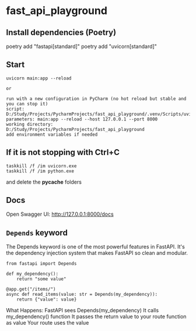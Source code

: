 # fast_api_playground


## Install dependencies (Poetry)
poetry add "fastapi[standard]"
poetry add "uvicorn[standard]"


## Start
```
uvicorn main:app --reload

or 

run with a new configuration in PyCharm (no hot reload but stable and you can stop it)
script: D:/Study/Projects/PycharmProjects/fast_api_playground/.venv/Scripts/uvicorn.exe
parameters: main:app --reload --host 127.0.0.1 --port 8000
working directory: D:/Study/Projects/PycharmProjects/fast_api_playground
add environment variables if needed
```


## If it is not stopping with Ctrl+C
```
taskkill /f /im uvicorn.exe
taskkill /f /im python.exe
```
and delete the __pycache__ folders


## Docs
Open Swagger UI: http://127.0.0.1:8000/docs


## `Depends` keyword
The Depends keyword is one of the most powerful features in FastAPI. It's the dependency injection 
system that makes FastAPI so clean and modular.

```
from fastapi import Depends

def my_dependency():
    return "some value"

@app.get("/items/")
async def read_items(value: str = Depends(my_dependency)):
    return {"value": value}
```
What Happens:
    FastAPI sees Depends(my_dependency)
    It calls my_dependency() function
    It passes the return value to your route function as value
    Your route uses the value